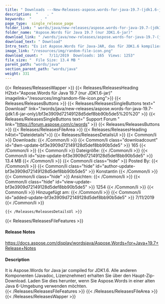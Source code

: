 ```yaml
---
title: " Downloads ---New-Releases-aspose.words-for-java-19.7-(jdk1.6-jar-only) . "
description:  "    . " 
keywords:  "    . " 
page_type:  single_release_page
folder_link: " words/java/new-releases/aspose.words-for-java-19.7-(jdk1.6-jar-only)/"
folder_name: "Aspose.Words für Java 19.7 (nur JDK1.6-jar)"
download_link: " /words/java/new-releases/aspose.words-for-java-19.7-(jdk1.6-jar-only)/bf3e3909d72149128d5def8bb90b5de5"
download_text: " Download"
Intro_text: "Es ist Aspose.Words für Java-JAR, das für JDK1.6 kompiliert wurde. Alle anderen Komponenten (Javad..."
image_link: "/resources/img/random-file-icon.png"
download_count: "   7/11/2019  Downloads: 165  Views: 1253"
file_size: "  File Size: 13.4 MB "
parent_path: "words/java"
section_parent_path: "words/java"
weight: 331
---
```


{{< Releases/ReleasesWapper >}}
  {{< Releases/ReleasesHeading H2txt="Aspose.Words für Java 19.7 (nur JDK1.6-jar)" imagelink="/resources/img/random-file-icon.png">}}
  {{< Releases/ReleasesButtons >}}
    {{< Releases/ReleasesSingleButtons text=" Download" link="/words/java/new-releases/aspose.words-for-java-19.7-(jdk1.6-jar-only)/bf3e3909d72149128d5def8bb90b5de5%20%20" >}}
    {{< Releases/ReleasesSingleButtons text=" Support Forum " link="https://forum.aspose.com/c/words" >}}
  {{< Releases/ReleasesButtons >}}
  {{< Releases/ReleasesFileArea >}}
    {{< Releases/ReleasesHeading h4txt="Dateidetails">}}
    {{< Releases/ReleasesDetailsUl >}}
            {{< Common/li >}} Downloads: {{< /Common/li >}}
      {{< Common/li class="downloadcount" id="dwn-update-bf3e3909d72149128d5def8bb90b5de5" >}} 165 {{< /Common/li >}}
      {{< Common/li >}} Dateigröße: {{< /Common/li >}}
      {{< Common/li id="size-update-bf3e3909d72149128d5def8bb90b5de5" >}} 13.4 MB {{< /Common/li >}} 
      {{< Common/li  class="hide" >}} Posted By: {{< /Common/li >}} 
      {{< Common/li class="hide" id="author-update-bf3e3909d72149128d5def8bb90b5de5" >}} Konstantin {{< /Common/li >}}
      {{< Common/li class="hide" >}} Ansichten: {{< /Common/li >}}
      {{< Common/li class="hide" id="view-update-bf3e3909d72149128d5def8bb90b5de5" >}} 1254 {{< /Common/li >}}
      {{< Common/li >}} Hinzugefügt am: {{< /Common/li >}}
      {{< Common/li id="added-update-bf3e3909d72149128d5def8bb90b5de5" >}} 7/11/2019 {{< /Common/li >}} 

    {{< /Releases/ReleasesDetailsUl >}}

  {{< Releases/ReleasesFileFeatures >}}
      <h4>Release Notes</h4><div><a href="https://docs.aspose.com/display/wordsjava/Aspose.Words+for+Java+19.7+Release+Notes">https://docs.aspose.com/display/wordsjava/Aspose.Words+for+Java+19.7+Release+Notes</a></div><h4>Description</h4><div class="HTMLDescription">It is Aspose.Words for Java jar compiled for JDK1.6. Alle anderen Komponenten (Javadoc, Lizenznehmer) erhalten Sie über den Haupt-Zip-Download. Laden Sie dies herunter, wenn Sie Aspose.Words in einer alten Java 6-Umgebung verwenden möchten.</div>
  {{< /Releases/ReleasesFileFeatures >}}
 {{< /Releases/ReleasesFileArea >}}
{{< /Releases/ReleasesWapper >}}



